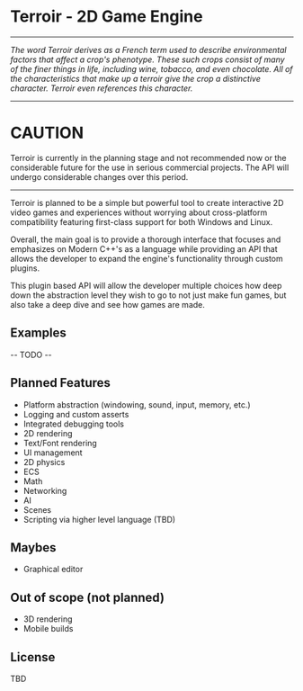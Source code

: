 # Terroir - 2D Game Engine

----

*The word Terroir derives as a French term used to describe environmental factors that affect a crop's phenotype. These
such crops consist of many of the finer things in life, including wine, tobacco, and even chocolate. All of the
characteristics that make up a terroir give the crop a distinctive character. Terroir even references this character.*


----

# CAUTION

Terroir is currently in the planning stage and not recommended now or the considerable future for the use in serious
commercial projects. The API will undergo considerable changes over this period.

----

Terroir is planned to be a simple but powerful tool to create interactive 2D video games and experiences without
worrying about cross-platform compatibility featuring first-class support for both Windows and Linux.

Overall, the main goal is to provide a thorough interface that focuses and emphasizes on Modern C++'s as a language
while providing an API that allows the developer to expand the engine's functionality through custom plugins.

This plugin based API will allow the developer multiple choices how deep down the abstraction level they wish to go to
not just make fun games, but also take a deep dive and see how games are made.

## Examples

-- TODO --

## Planned Features

- Platform abstraction (windowing, sound, input, memory, etc.)
- Logging and custom asserts
- Integrated debugging tools
- 2D rendering
- Text/Font rendering
- UI management
- 2D physics
- ECS
- Math
- Networking
- AI
- Scenes
- Scripting via higher level language (TBD)

## Maybes

- Graphical editor

## Out of scope (not planned)

- 3D rendering
- Mobile builds

## License

TBD